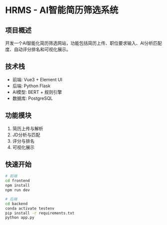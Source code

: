 # HRMS - AI智能简历筛选系统

## 项目概述
开发一个AI智能化简历筛选网站，功能包括简历上传、职位要求输入、AI分析匹配度、自动评分排名和可视化展示。

## 技术栈
- 前端: Vue3 + Element UI
- 后端: Python Flask
- AI模型: BERT + 规则引擎
- 数据库: PostgreSQL

## 功能模块
1. 简历上传与解析
2. JD分析与匹配
3. 评分与排名
4. 可视化展示

## 快速开始
```bash
# 前端
cd frontend
npm install
npm run dev

# 后端
cd backend
conda activate testenv
pip install -r requirements.txt
python app.py
```